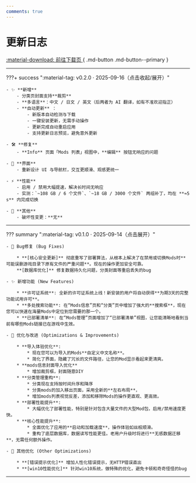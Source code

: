 ```yaml
---
comments: true
---
```


# 更新日志

[ :material-download: 前往下载页 ](../downloads/){ .md-button .md-button--primary }
<!-- [ :material-shield-check: 校验与完整性 ](downloads/#校验与完整性){ .md-button } -->


---

???+ success ":material-tag: v0.2.0 · 2025-09-16（点击收起/展开）"

    - ✨ **新增**
        - 分类页封面支持**裁剪**
        - **多语言**：中文 / 日文 / 英文（后两者为 AI 翻译，如有不准欢迎指正）
        - **自动更新** ：
            - 新版本自动检测与下载
            - 一键安装更新，无需手动操作
            - 更新完成自动重启应用
            - 支持更新日志预览，避免意外更新

    - 🛠️ **修复**
        - **Info** 页面「Mods 列表」视图中，**编辑** 按钮无响应的问题

    - 🎨 **界面**
        - 重新设计 UI 与导航栏，交互更顺滑、观感更统一

    - ⚡ **性能**
        - 启用 / 禁用大幅提速，解决长时间无响应
        - 实测：`~108 GB / 6 个文件`、`~18 GB / 3000 个文件` 两组补丁，均在 **≈5 s** 内完成切换

    - 🔧 **其他**
        - 破坏性变更：**无**

---

??? summary ":material-tag: v0.1.0 · 2025-09-14（点击展开）"
    
    - 🐛 Bug修复 (Bug Fixes)

        * **[核心安全更新]** 彻底重写了部署算法，从根本上解决了在禁用或切换Mods时**可能误删游戏目录下原有文件的严重问题**。现在的操作更加安全可靠。
        **[数据库优化]** 修复数据持久化问题，分类封面等重启丢失的bug

    - ✨ 新增功能 (New Features)

        * **许可证系统**: 全新的许可证系统上线！新安装的用户将自动获得**为期3天的完整功能试用许可**。
        * **多处搜索功能**: 在“Mods信息”页和“分类”页中增加了强大的**搜索框**，现在您可以快速在海量Mods中定位到您需要的那一个。
        * **已部署清单**: 在“Mods管理”页面增加了“已部署清单”视图，让您能清晰地看到当前有哪些Mods链接已在游戏中生效。

    - 🚀 优化与改进 (Optimizations & Improvements)

        * **导入体验优化**:
            * 现在您可以为导入的Mods**自定义中文名称**。
            * 简化了界面，隐藏了冗长的文件路径，让您的Mod显示看起来更清爽。
        * **mods信息封面导入优化**
            * 增加裁剪框，封面随意DIY
        * **分类管理重构**:
            * 分类现在支持按时间升序和降序
            * 分类mods的加入移出页面，采用全新的**左右布局**，
            * 增加mods列表视觉反差，添加和移除Mods的操作更直观、更高效。
        * **部署性能提升**:
            * 大幅优化了部署性能，特别是针对包含大量文件的大型Mod包，启用/禁用速度更快。
        * **核心性能提升**:
            * 全面优化了应用的**启动和加载速度**，操作体验如丝般顺滑。
            * 重构了底层数据库，数据读写性能更佳。老用户升级时将进行**无感数据迁移**，无需任何额外操作。

    - 🐛 其他优化 (Other Optimizations)

        * **[错误提示优化]** 增加人性化错误提示，无HTTP错误直出
        * **[win10性能优化]** 针对win10系统，做特殊的优化，避免卡顿和奇奇怪怪的bug

---

<!-- ## 版本说明规范

- **新增**：新功能或可见能力（`feat:`）  
- **修复**：缺陷修复（`fix:`）  
- **性能**：性能或资源占用改进（`perf:`）  
- **破坏性变更**：需要手动迁移或不向后兼容（`BREAKING CHANGE:`） -->